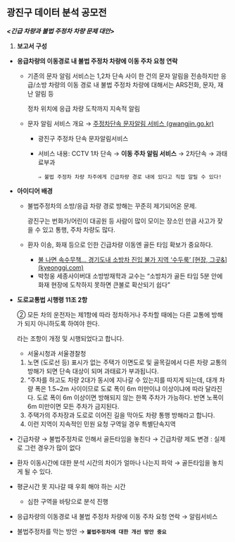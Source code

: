 ## 광진구 데이터 분석 공모전
***<긴급 차량과 불법 주정차 차량 문제 대안>***

1. **보고서 구성**
- **응급차량의 이동경로 내 불법 주정차 차량에 이동 주차 요청 연락**
    - 기존의 문자 알림 서비스는 1,2차 단속 사이 한 건의 문자 알림을 전송하지만
    응급/소방 차량의 이동 경로 내 불법 주정차 차량에 대해서는 ARS전화, 문자, 재난 알림 등
        
        정차 위치에 응급 차량 도착까지 지속적 알림
        
    - 문자 알림 서비스 개요 → [주정차단속 문자알림 서비스 (gwangjin.go.kr)](https://parkingsms.gwangjin.go.kr/WizshotCarControl/member/index.php)
        - 광진구 주정차 단속 문자알림서비스
        - 서비스 내용: CCTV 1차 단속 → **이동 주차 알림 서비스** → 2차단속 → 과태료부과
            
            `⇒ 불법 주정차 차량 차주에게 긴급차량 경로 내에 있다고 직접 알릴 수 있다!`
            
- **아이디어 배경**
    - 불법주정차의 소방/응급 차량 경로 방해는 꾸준히 제기되어온 문제.
        
        광진구는 번화가/어린이 대공원 등 사람이 많이 모이는 장소인 만큼 사고가 잦을 수 있고 통행, 주차 차량도 많다.
        
    - 환자 이송, 화재 등으로 인한 긴급차량 이동엔 골든 타임 확보가 중요하다.
        - [불 나면 속수무책… 경기도내 소방차 진입 불가 지역 ‘수두룩’ [현장, 그곳&] (kyeonggi.com)](https://www.kyeonggi.com/article/20230409580119)
        - 박청웅 세종사이버대 소방방재학과 교수는 “소방차가 골든 타임 5분 안에 화재 현장에 도착하지 못하면 큰불로 확산되기 쉽다”
        
- **도로교통법 시행령 11조 2항**
    
    ② 모든 차의 운전자는 제1항에 따라 정차하거나 주차할 때에는 다른 교통에 방해가 되지 아니하도록 하여야 한다.
    
    라는 조항이 개정 및 시행되었다고 합니다.
    
    - 서울시청과 서울경찰청
    1. 노면 (도로선 등) 표시가 없는 주택가 이면도로 및 골목길에서 다른 차량 교통의 방해가 되면 단속 대상이 되며 과태료가 부과됩니다.
    2. “주차를 하고도 차량 2대가 동시에 지나갈 수 있는지를 따지게 되는데, 대개 차량 폭은 1.5~2m 사이이므로 도로 폭이 6m 미만이냐 이상이냐에 따라 달라진다. 도로 폭이 6m 이상이면 방해되지 않는 한쪽 주차가 가능하다. 반면 노폭이 6m 미만이면 모든 주차가 금지된다.
    3. 주택가의 주차장과 도로로 이어진 길을 막아도 차량 통행 방해라고 합니다.
    4. 이런 지역이 지속적인 민원 요청 구역일 경우 특별단속지역
- 긴급차량 → 불법주정차로 인해서 골든타임을 놓친다 → 긴급차량 제도 변경 : 실제로 그런 경우가 많이 없다
- 환자 이동시간에 대한 분석 시간의 차이가 얼마나 나는지 파악 → 골든타임을 놓치게 될 수 있다.
- 평균시간 못 지나갈 때 우회 해야 하는 시간
    - 심한 구역을 바탕으로 분석 진행
- 응급차량의 이동경로 내 불법 주정차 차량에 이동 주차 요청 연락 → 알림서비스
- 불법주정차를 막는 방안 → **`불법주정차에 대한 개선 방안 중요`**
